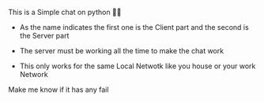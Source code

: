 This is a Simple chat on python 👨‍💻

- As the name indicates the first one is the Client part and the second is the Server part

- The server must be working all the time to make the chat work

- This only works for the same Local Netwotk like you house or your work Network

Make me know if it has any fail
